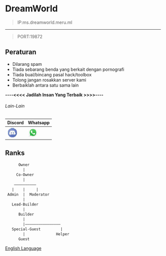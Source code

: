 # DreamWorld

>IP:ms.dreamworld.meru.ml
----------------------
>PORT:19872

## Peraturan

- Dilarang spam
- Tiada sebarang benda yang berkait dengan pornografi
- Tiada bual/bincang pasal hack/toolbox
- Tolong jangan rosakkan server kami
- Berbaiklah antara satu sama lain

**----<<<< Jadilah Insan Yang Terbaik >>>>----**

###### Lain-Lain

Discord|Whatsapp
------|-----
[![Discord](https://github.com/JPoisonLegacy/hub-settings/blob/master/images/discord.jpg)](https://discord.gg/ReG8Z57)|[![Whatsapp](https://github.com/JPoisonLegacy/hub-settings/blob/master/images/whatsapp.jpg)](https://chat.whatsapp.com/FRl5TP4rYrI9F7ihhUzmYF)


## Ranks

          Owner
            |
         Co-Owner
            |
        ——————————
       |    |     |
     Admin  |  Moderator
            |
       Lead-Builder
            |
          Builder
            |
            |————————————————
       Special-Guest         |
            |              Helper
          Guest


[English Language](https://github.com/JPoisonLegacy/DreamWorld-Rules)
